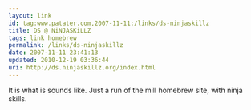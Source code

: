 ```yaml
---
layout: link
id: tag:www.patater.com,2007-11-11:/links/ds-ninjaskillz
title: DS @ NiNJASKiLLZ
tags: link homebrew
permalink: /links/ds-ninjaskillz
date: 2007-11-11 23:41:13
updated: 2010-12-19 03:36:44
uri: http://ds.ninjaskillz.org/index.html
---
```

It is what is sounds like. Just a run of the mill homebrew site, with ninja
skills.
